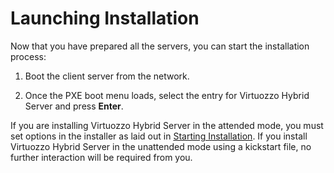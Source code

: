 # Launching Installation

Now that you have prepared all the servers, you can start the installation process:

1.  Boot the client server from the network.

2.  Once the PXE boot menu loads, select the entry for Virtuozzo Hybrid Server and press **Enter**.

If you are installing Virtuozzo Hybrid Server in the attended mode, you must set options in the installer as laid out in [Starting Installation](.Starting_Installation_v7.1Beta). If you install Virtuozzo Hybrid Server in the unattended mode using a kickstart file, no further interaction will be required from you.


